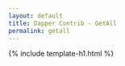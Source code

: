 ```yaml
---
layout: default
title: Dapper Contrib - GetAll
permalink: getall
---
```


{% include template-h1.html %}
